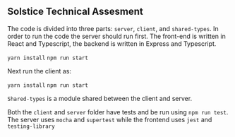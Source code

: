 ## Solstice Technical Assesment

The code is divided into three parts: `server`, `client`, and `shared-types`. In order to run the code the server should run first. The front-end is written in React and Typescript, the backend is written in Express and Typescript. 

`yarn install`
`npm run start`

Next run the client as:

`yarn install`
`npm run start`

`Shared-types` is a module shared between the client and server.

Both the `client` and `server` folder have tests and be run using `npm run test`. The server uses `mocha` and `supertest` while the frontend uses `jest` and `testing-library`

